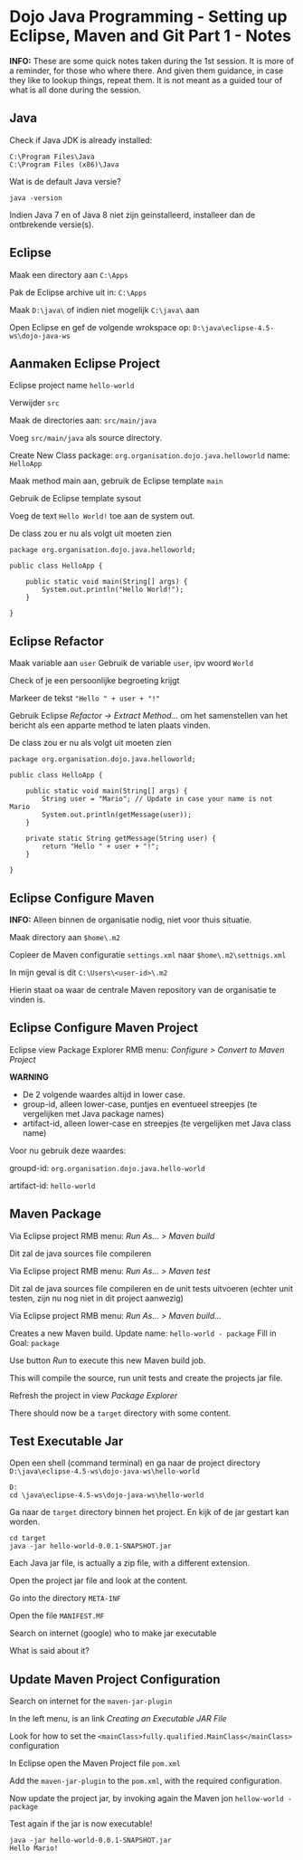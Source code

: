 # Dojo Java Programming - Setting up Eclipse, Maven and Git Part 1 - Notes


__INFO:__ These are some quick notes taken during the 1st session. It is more of a reminder, for 
those who where there. And given them guidance, in case they like to lookup things, repeat them.
It is not meant as a guided tour of what is all done during the session.


## Java

Check if Java JDK is already installed:

	C:\Program Files\Java
	C:\Program Files (x86)\Java

Wat is de default Java versie?

	java -version

Indien Java 7 en of Java 8 niet zijn geinstalleerd, installeer dan de ontbrekende versie(s).


## Eclipse

Maak een directory aan `C:\Apps`

Pak de Eclipse archive uit in: `C:\Apps`

Maak `D:\java\` of indien niet mogelijk `C:\java\` aan

Open Eclipse en gef de volgende wrokspace op: `D:\java\eclipse-4.5-ws\dojo-java-ws`


## Aanmaken Eclipse Project

Eclipse project name `hello-world`

Verwijder `src`

Maak de directories aan: `src/main/java`

Voeg `src/main/java` als source directory.

Create New Class 
package:  `org.organisation.dojo.java.helloworld`
name:  `HelloApp`

Maak method main aan, gebruik de Eclipse template `main`

Gebruik de Eclipse template sysout

Voeg de text `Hello World!` toe aan de system out.


De class zou er nu als volgt uit moeten zien

	package org.organisation.dojo.java.helloworld;

	public class HelloApp {

		public static void main(String[] args) {
			System.out.println("Hello World!");
		}

	}

## Eclipse Refactor

Maak variable aan `user`
Gebruik de variable `user`, ipv woord `World`

Check of je een persoonlijke begroeting krijgt

Markeer de tekst `"Hello " + user + "!"`

Gebruik Eclipse _Refactor -> Extract Method..._ om het samenstellen van het bericht als een apparte method te laten plaats vinden.


De class zou er nu als volgt uit moeten zien

	package org.organisation.dojo.java.helloworld;

	public class HelloApp {

		public static void main(String[] args) {
			String user = "Mario"; // Update in case your name is not Mario
			System.out.println(getMessage(user));
		}

		private static String getMessage(String user) {
			return "Hello " + user + "!";
		}

	}


## Eclipse Configure Maven

__INFO:__ Alleen binnen de organisatie nodig, niet voor thuis situatie.

Maak directory aan `$home\.m2`

Copieer de Maven configuratie `settings.xml` naar  `$home\.m2\settnigs.xml`

In mijn geval is dit `C:\Users\<user-id>\.m2`

Hierin staat oa waar de centrale Maven repository van de organisatie te vinden is.



## Eclipse Configure Maven Project

Eclipse view Package Explorer RMB menu: _Configure > Convert to Maven Project_

__WARNING__ 

- De 2 volgende waardes altijd in lower case.
- group-id, alleen lower-case, puntjes en eventueel streepjes (te vergelijken met Java package names)
- artifact-id, alleen lower-case en streepjes (te vergelijken met Java class name)

Voor nu gebruik deze waardes:

groupd-id: `org.organisation.dojo.java.hello-world`

artifact-id: `hello-world`

## Maven Package

Via Eclipse project RMB menu: _Run As... > Maven build_

Dit zal de java sources file compileren

Via Eclipse project RMB menu: _Run As... > Maven test_

Dit zal de java sources file compileren en de unit tests uitvoeren (echter unit testen, zijn nu nog niet in dit project aanwezig)


Via Eclipse project RMB menu: _Run As... > Maven build..._

Creates a new Maven build.
Update name: `hello-world - package`
Fill in Goal: `package`

Use button _Run_ to execute this new Maven build job.

This will compile the source, run unit tests and create the projects jar file.

Refresh the project in view _Package Explorer_

There should now be a `target` directory with some content.


## Test Executable Jar

Open een shell (command terminal) en ga naar de project directory `D:\java\eclipse-4.5-ws\dojo-java-ws\hello-world`

	D:
	cd \java\eclipse-4.5-ws\dojo-java-ws\hello-world

Ga naar de `target` directory binnen het project.
En kijk of de jar gestart kan worden.
	
	cd target
	java -jar hello-world-0.0.1-SNAPSHOT.jar

Each Java jar file, is actually a zip file, with a different extension.

Open the project jar file and look at the content.

Go into the directory `META-INF`

Open the file `MANIFEST.MF`

Search on internet (google) who to make jar executable

What is said about it?


## Update Maven Project Configuration

Search on internet for the `maven-jar-plugin`

In the left menu, is an link _Creating an Executable JAR File_

Look for how to set the `<mainClass>fully.qualified.MainClass</mainClass>` configuration

In Eclipse open the Maven Project file `pom.xml`

Add the `maven-jar-plugin` to the `pom.xml`, with the required configuration.

Now update the project jar, by invoking again the Maven jon `hellow-world - package`

Test again if the jar is now executable!

	java -jar hello-world-0.0.1-SNAPSHOT.jar
	Hello Mario!
